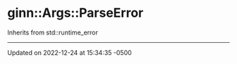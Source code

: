 # ginn::Args::ParseError




Inherits from std::runtime_error

-------------------------------

Updated on 2022-12-24 at 15:34:35 -0500